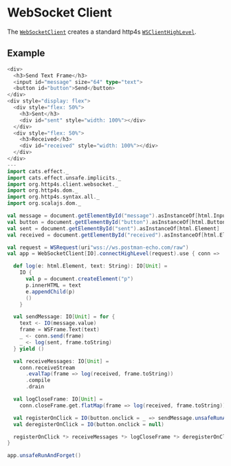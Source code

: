 # WebSocket Client

The [`WebSocketClient`](https://www.javadoc.io/doc/org.http4s/http4s-dom_sjs1_2.13/latest/org/http4s/dom/WSClient$.html) creates a standard http4s [`WSClientHighLevel`](https://www.javadoc.io/doc/org.http4s/http4s-docs_2.13/@HTTP4S_VERSION@/org/http4s/client/client).

## Example

```scala mdoc:js
<div>
  <h3>Send Text Frame</h3>
  <input id="message" size="64" type="text">
  <button id="button">Send</button>
</div>
<div style="display: flex">
  <div style="flex: 50%">
    <h3>Sent</h3>
    <div id="sent" style="width: 100%"></div>
  </div>
  <div style="flex: 50%">
    <h3>Received</h3>
    <div id="received" style="width: 100%"></div>
  </div>
</div>
---
import cats.effect._
import cats.effect.unsafe.implicits._
import org.http4s.client.websocket._
import org.http4s.dom._
import org.http4s.syntax.all._
import org.scalajs.dom._

val message = document.getElementById("message").asInstanceOf[html.Input]
val button = document.getElementById("button").asInstanceOf[html.Button]
val sent = document.getElementById("sent").asInstanceOf[html.Element]
val received = document.getElementById("received").asInstanceOf[html.Element]

val request = WSRequest(uri"wss://ws.postman-echo.com/raw")
val app = WebSocketClient[IO].connectHighLevel(request).use { conn =>

  def log(e: html.Element, text: String): IO[Unit] =
    IO {
      val p = document.createElement("p")
      p.innerHTML = text
      e.appendChild(p)
      ()
    }

  val sendMessage: IO[Unit] = for {
    text <- IO(message.value)
    frame = WSFrame.Text(text)
    _ <- conn.send(frame)
    _ <- log(sent, frame.toString)
  } yield ()

  val receiveMessages: IO[Unit] =
    conn.receiveStream
      .evalTap(frame => log(received, frame.toString))
      .compile
      .drain

  val logCloseFrame: IO[Unit] =
    conn.closeFrame.get.flatMap(frame => log(received, frame.toString))

  val registerOnClick = IO(button.onclick = _ => sendMessage.unsafeRunAndForget())
  val deregisterOnClick = IO(button.onclick = null)

  registerOnClick *> receiveMessages *> logCloseFrame *> deregisterOnClick
}

app.unsafeRunAndForget()
```
